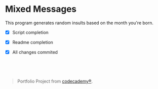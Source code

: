 # Mixed Messages
This program generates random insults based on the month you're born.  

- [x] Script completion  
- [x] Readme completion
- [x] All changes commited  


&nbsp;

&nbsp;



>Portfolio Project from [codecademy®](https://www.codecademy.com/).


